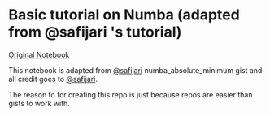# Basic tutorial on Numba (adapted from @safijari 's tutorial)

[Original Notebook](https://gist.github.com/safijari/fa4eba922cea19b3bc6a693fe2a97af7)

This notebook is adapted from [@safijari](https://github.com/safijari) numba_absolute_minimum gist and all credit goes to [@safijari](https://github.com/safijari).

The reason to for creating this repo is just because repos are easier than gists to work with.
